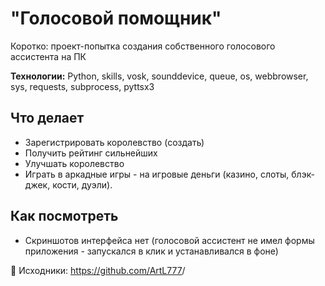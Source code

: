 # "Голосовой помощник"
Коротко: проект-попытка создания собственного голосового ассистента на ПК

**Технологии:** Python, skills, vosk, sounddevice, queue, os, webbrowser, sys, requests, subprocess, pyttsx3

## Что делает
- Зарегистрировать королевство (создать)
- Получить рейтинг сильнейших
- Улучшать королевство
- Играть в аркадные игры - на игровые деньги (казино, слоты, блэк-джек, кости, дуэли).

## Как посмотреть
- Скриншотов интерфейса нет (голосовой ассистент не имел формы приложения - запускался в клик и устанавливался в фоне)

🔗 Исходники: https://github.com/ArtL777<ArtL777>/<repo>
